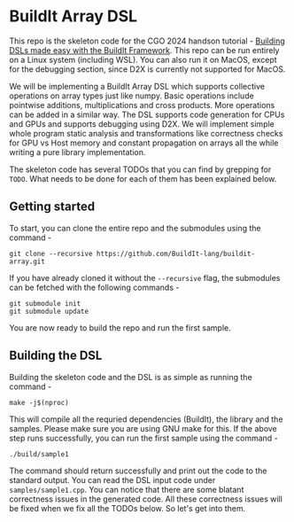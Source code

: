 # BuildIt Array DSL

This repo is the skeleton code for the CGO 2024 handson tutorial - [Building DSLs made easy with the BuildIt Framework](https://buildit.so/tutorial). 
This repo can be run entirely on a Linux system (including WSL). You can also run it on MacOS, except for the debugging section, since D2X is currently not supported for MacOS.

We will be implementing a BuildIt Array DSL which supports collective operations on array types just like numpy. Basic operations include pointwise additions, multiplications and cross products. More operations can be added in a similar way. The DSL supports code generation for CPUs and GPUs and supports debugging using D2X. We will implement simple whole program static analysis and transformations like correctness checks for GPU vs Host memory and constant propagation on arrays all the while writing a pure library implementation. 

The skeleton code has several TODOs that you can find by grepping for `TODO`. What needs to be done for each of them has been explained below. 

## Getting started

To start, you can clone the entire repo and the submodules using the command - 

    git clone --recursive https://github.com/BuildIt-lang/buildit-array.git

If you have already cloned it without the `--recursive` flag, the submodules can be fetched with the following commands -

    git submodule init
    git submodule update

You are now ready to build the repo and run the first sample.

## Building the DSL

Building the skeleton code and the DSL is as simple as running the command - 

    make -j$(nproc)

This will compile all the requried dependencies (BuildIt), the library and the samples. Please make sure you are using GNU make for this. If the above step runs successfully, you can run the first sample using the command - 

    ./build/sample1

The command should return successfully and print out the code to the standard output. You can read the DSL input code under `samples/sample1.cpp`. You can notice that there are some blatant correctness issues in the generated code. All these correctness issues will be fixed when we fix all the TODOs below. So let's get into them. 

